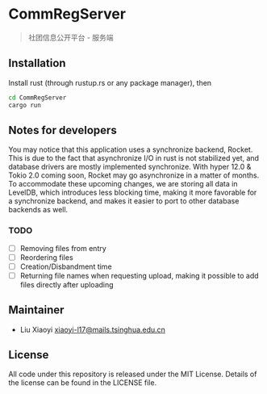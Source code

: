 # CommRegServer
> 社团信息公开平台 - 服务端

## Installation
Install rust (through rustup.rs or any package manager), then
```bash
cd CommRegServer
cargo run
```

## Notes for developers
You may notice that this application uses a synchronize backend, Rocket. This is due to the fact that asynchronize I/O in rust is not stabilized yet, and database drivers are mostly implemented synchronize. With hyper 12.0 & Tokio 2.0 coming soon, Rocket may go asynchronize in a matter of months. To accommodate these upcoming changes, we are storing all data in LevelDB, which introduces less blocking time, making it more favorable for a synchronize backend, and makes it easier to port to other database backends as well.

### TODO
- [ ] Removing files from entry
- [ ] Reordering files
- [ ] Creation/Disbandment time
- [ ] Returning file names when requesting upload, making it possible to add files directly after uploading

## Maintainer
- Liu Xiaoyi <xiaoyi-l17@mails.tsinghua.edu.cn>

## License
All code under this repository is released under the MIT License. Details of the license can be found in the LICENSE file.
